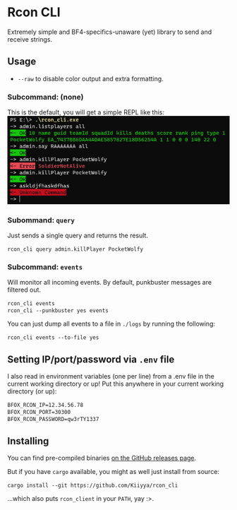 # Rcon CLI

Extremely simple and BF4-specifics-unaware (yet) library to send and receive strings.

## Usage

- `--raw` to disable color output and extra formatting.

### Subcommand: (none)
This is the default, you will get a simple REPL like this:
![Example Usage](./.github/rcon_cli_example_usage.png)

### Subommand: `query`
Just sends a single query and returns the result.
```
rcon_cli query admin.killPlayer PocketWolfy
```

### Subcommand: `events`
Will monitor all incoming events. By default, punkbuster messages are filtered out.
```
rcon_cli events
rcon_cli --punkbuster yes events
```

You can just dump all events to a file in `./logs` by running the following:
```
rcon_cli events --to-file yes
```

## Setting IP/port/password via `.env` file
I also read in environment variables (one per line) from a .env file in the current working
directory or up!
Put this anywhere in your current working directory (or up):
```
BFOX_RCON_IP=12.34.56.78
BFOX_RCON_PORT=30300
BFOX_RCON_PASSWORD=qw3rTY1337
```

## Installing
You can find pre-compiled binaries [on the GitHub releases page](https://github.com/Kiiyya/rcon_cli/releases/).

But if you have `cargo` available, you might as well just install from source:
```
cargo install --git https://github.com/Kiiyya/rcon_cli
```
...which also puts `rcon_client` in your `PATH`, yay :>.

<!-- OPTIONS:
        --ip <rcon_ip>                Sets the RCON IP [env: BFOX_RCON_IP=]
        --password <rcon_password>    Sets the RCON password. If possible, please use an environment
                                      variable or .env file instead! [env: BFOX_RCON_PASSWORD=]
        --port <rcon_port>            Sets the RCON port [env: BFOX_RCON_PORT=] -->